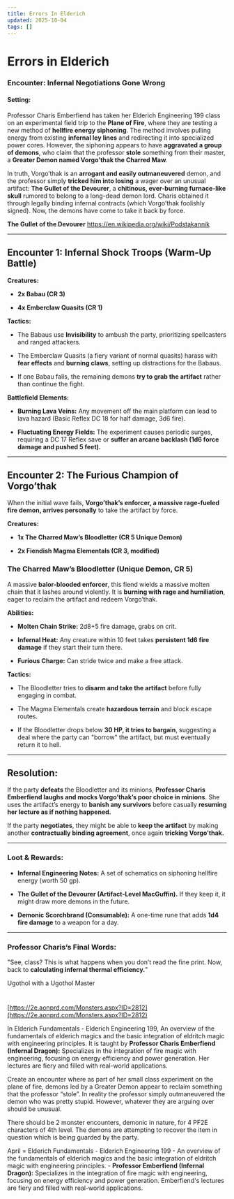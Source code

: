 ```yaml
---
title: Errors In Elderich
updated: 2025-10-04
tags: []
---
```


# Errors in Elderich



### **Encounter: Infernal Negotiations Gone Wrong**

#### **Setting:**  
Professor Charis Emberfiend has taken her Elderich Engineering 199 class on an experimental field trip to the **Plane of Fire**, where they are testing a new method of **hellfire energy siphoning**. The method involves pulling energy from existing **infernal ley lines** and redirecting it into specialized power cores. However, the siphoning appears to have **aggravated a group of demons**, who claim that the professor **stole** something from their master, a **Greater Demon named Vorgo’thak the Charred Maw**.

In truth, Vorgo’thak is an **arrogant and easily outmaneuvered** demon, and the professor simply **tricked him into losing** a wager over an unusual artifact: **The Gullet of the Devourer**, a **chitinous, ever-burning furnace-like skull** rumored to belong to a long-dead demon lord. Charis obtained it through legally binding infernal contracts (which Vorgo’thak foolishly signed). Now, the demons have come to take it back by force.

**The Gullet of the Devourer**
https://en.wikipedia.org/wiki/Podstakannik

---

## **Encounter 1: Infernal Shock Troops (Warm-Up Battle)**

**Creatures:**  

- **2x Babau (CR 3)**  

- **4x Emberclaw Quasits (CR 1)**  

**Tactics:**

- The Babaus use **Invisibility** to ambush the party, prioritizing spellcasters and ranged attackers.  

- The Emberclaw Quasits (a fiery variant of normal quasits) harass with **fear effects** and **burning claws**, setting up distractions for the Babaus.  

- If one Babau falls, the remaining demons **try to grab the artifact** rather than continue the fight.

**Battlefield Elements:**

- **Burning Lava Veins:** Any movement off the main platform can lead to lava hazard (Basic Reflex DC 18 for half damage, 3d6 fire).  

- **Fluctuating Energy Fields:** The experiment causes periodic surges, requiring a DC 17 Reflex save or **suffer an arcane backlash (1d6 force damage and pushed 5 feet).**  

---

## **Encounter 2: The Furious Champion of Vorgo’thak**
When the initial wave fails, **Vorgo’thak’s enforcer, a massive rage-fueled fire demon, arrives personally** to take the artifact by force.

**Creatures:**

- **1x The Charred Maw’s Bloodletter (CR 5 Unique Demon)**  

- **2x Fiendish Magma Elementals (CR 3, modified)**  

### **The Charred Maw’s Bloodletter (Unique Demon, CR 5)**
A massive **balor-blooded enforcer**, this fiend wields a massive molten chain that it lashes around violently. It is **burning with rage and humiliation**, eager to reclaim the artifact and redeem Vorgo’thak.

**Abilities:**

- **Molten Chain Strike:** 2d8+5 fire damage, grabs on crit.  

- **Infernal Heat:** Any creature within 10 feet takes **persistent 1d6 fire damage** if they start their turn there.  

- **Furious Charge:** Can stride twice and make a free attack.  

**Tactics:**

- The Bloodletter tries to **disarm and take the artifact** before fully engaging in combat.  

- The Magma Elementals create **hazardous terrain** and block escape routes.  

- If the Bloodletter drops below **30 HP, it tries to bargain**, suggesting a deal where the party can "borrow" the artifact, but must eventually return it to hell.

---

## **Resolution:**
If the party **defeats** the Bloodletter and its minions, **Professor Charis Emberfiend laughs and mocks Vorgo’thak’s poor choice in minions**. She uses the artifact’s energy to **banish any survivors** before casually **resuming her lecture as if nothing happened.**

If the party **negotiates**, they might be able to **keep the artifact** by making another **contractually binding agreement**, once again **tricking Vorgo’thak.**

---

### **Loot & Rewards:**

- **Infernal Engineering Notes:** A set of schematics on siphoning hellfire energy (worth 50 gp).  

- **The Gullet of the Devourer (Artifact-Level MacGuffin).** If they keep it, it might draw more demons in the future.  

- **Demonic Scorchbrand (Consumable):** A one-time rune that adds **1d4 fire damage** to a weapon for a day.  

---

### **Professor Charis’s Final Words:**
"See, class? This is what happens when you don’t read the fine print. Now, back to **calculating infernal thermal efficiency.**"

Ugothol with a Ugothol Master

# 
[https://2e.aonprd.com/Monsters.aspx?ID=2812](https://2e.aonprd.com/Monsters.aspx?ID=2812)

In Elderich Fundamentals - Elderich Engineering 199, An overview of the fundamentals of elderich magics and the basic integration of eldritch magic with engineering principles. It is taught by **Professor Charis Emberfiend (Infernal Dragon):** Specializes in the integration of fire magic with engineering, focusing on energy efficiency and power generation. Her lectures are fiery and filled with real-world applications.

Create an encounter where as part of her small class experiment on the plane of fire, demons led by a Greater Demon appear to reclaim something that the professor “stole”. In reality the professor simply outmaneuvered the demon who was pretty stupid. However, whatever they are arguing over should be unusual.

There should be 2 monster encounters, demonic in nature, for 4 PF2E characters of 4th level. The demons are attempting to recover the item in question which is being guarded by the party.


April = Elderich Fundamentals - Elderich Engineering 199
	- An overview of the fundamentals of elderich magics and the basic integration of eldritch magic with engineering principles.
	- **Professor Emberfiend (Infernal Dragon):** Specializes in the integration of fire magic with engineering, focusing on energy efficiency and power generation. Emberfiend's lectures are fiery and filled with real-world applications.

